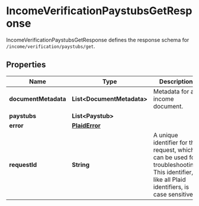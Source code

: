 

# IncomeVerificationPaystubsGetResponse

IncomeVerificationPaystubsGetResponse defines the response schema for `/income/verification/paystubs/get`.

## Properties

| Name | Type | Description | Notes |
|------------ | ------------- | ------------- | -------------|
|**documentMetadata** | **List&lt;DocumentMetadata&gt;** | Metadata for an income document. |  [optional] |
|**paystubs** | **List&lt;Paystub&gt;** |  |  |
|**error** | [**PlaidError**](PlaidError.md) |  |  [optional] |
|**requestId** | **String** | A unique identifier for the request, which can be used for troubleshooting. This identifier, like all Plaid identifiers, is case sensitive. |  |



